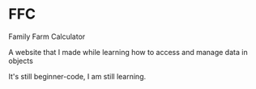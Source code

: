 # FFC

Family Farm Calculator

A website that I made while learning how to access and manage data in objects

It's still beginner-code, I am still learning.

